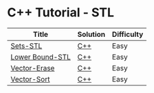 # C++ Tutorial - STL

| Title | Solution | Difficulty |
| ----- | -------- | ---------- |
| [Sets-STL](https://www.hackerrank.com/challenges/cpp-sets) | [C++](./Sets-STL/main.cpp) | Easy |
| [Lower Bound-STL](https://www.hackerrank.com/challenges/cpp-lower-bound) | [C++](./Lower%20Bound-STL/main.cpp) | Easy |
| [Vector-Erase](https://www.hackerrank.com/challenges/vector-erase) | [C++](./Vector-Erase/main.cpp) | Easy |
| [Vector-Sort](https://www.hackerrank.com/challenges/vector-sort) | [C++](./Vector-Sort/main.cpp) | Easy |
